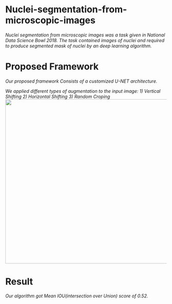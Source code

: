 <h1> Nuclei-segmentation-from-microscopic-images
<h6>Nuclei segmentation from microscopic images was a task given in National Data Science Bowl 2018.
The task contained images of nuclei and required to produce segmented mask of nuclei by an deep learning algorithm.

<h1> Proposed Framework
<h6>
  
 Our proposed framework Consists of a customized U-NET architecture.

We applied different types of augmentation to the input image: 1) Vertical Shifting 2) Horizontal Shifting 3) Random Croping
<img src="https://github.com/abhijit-buet/Images/blob/main/Slide1.PNG" width="768" height="512">




<h1> Result
  <h6>
  Our algorithm got Mean IOU(intersection over Union) score of 0.52. 
